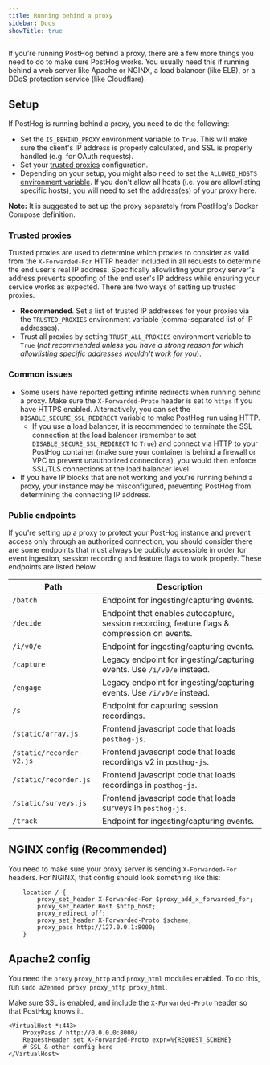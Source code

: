 ```yaml
---
title: Running behind a proxy
sidebar: Docs
showTitle: true
---
```


If you're running PostHog behind a proxy, there are a few more things you need to do to make sure PostHog works. You usually need this if running behind a web server like Apache or NGINX, a load balancer (like ELB), or a DDoS protection service (like Cloudflare).

## Setup

If PostHog is running behind a proxy, you need to do the following:

-   Set the `IS_BEHIND_PROXY` environment variable to `True`. This will make sure the client's IP address is properly calculated, and SSL is properly handled (e.g. for OAuth requests).
-   Set your [trusted proxies](#trusted-proxies) configuration.
-   Depending on your setup, you might also need to set the `ALLOWED_HOSTS` [environment variable](/docs/self-host/configure/environment-variables). If you don't allow all hosts (i.e. you are allowlisting specific hosts), you will need to set the address(es) of your proxy here.

<div class='note-block'><b>Note:</b> It is suggested to set up the proxy separately from PostHog's Docker Compose definition.</div>

### Trusted proxies

Trusted proxies are used to determine which proxies to consider as valid from the `X-Forwarded-For` HTTP header included in all requests to determine the end user's real IP address. Specifically allowlisting your proxy server's address prevents spoofing of the end user's IP address while ensuring your service works as expected. There are two ways of setting up trusted proxies.

-   **Recommended**. Set a list of trusted IP addresses for your proxies via the `TRUSTED_PROXIES` environment variable (comma-separated list of IP addresses).
-   Trust all proxies by setting `TRUST_ALL_PROXIES` environment variable to `True` (_not recommended unless you have a strong reason for which allowlisting specific addresses wouldn't work for you_).

### Common issues

-   Some users have reported getting infinite redirects when running behind a proxy. Make sure the `X-Forwarded-Proto` header is set to `https` if you have HTTPS enabled. Alternatively, you can set the `DISABLE_SECURE_SSL_REDIRECT` variable to make PostHog run using HTTP.
    -   If you use a load balancer, it is recommended to terminate the SSL connection at the load balancer (remember to set `DISABLE_SECURE_SSL_REDIRECT` to `True`) and connect via HTTP to your PostHog container (make sure your container is behind a firewall or VPC to prevent unauthorized connections), you would then enforce SSL/TLS connections at the load balancer level.
-   If you have IP blocks that are not working and you're running behind a proxy, your instance may be misconfigured, preventing PostHog from determining the connecting IP address.

### Public endpoints

If you're setting up a proxy to protect your PostHog instance and prevent access only through an authorized connection, you should consider there are some endpoints that must always be publicly accessible in order for event ingestion, session recording and feature flags to work properly. These endpoints are listed below.

| Path               | Description                                                                                  |
| ------------------ | -------------------------------------------------------------------------------------------- |
| `/batch`           | Endpoint for ingesting/capturing events.                                                     |
| `/decide`          | Endpoint that enables autocapture, session recording, feature flags & compression on events. |
| `/i/v0/e`          | Endpoint for ingesting/capturing events.                                                     |
| `/capture`         | Legacy endpoint for ingesting/capturing events. Use `/i/v0/e` instead.                       |
| `/engage`          | Legacy endpoint for ingesting/capturing events. Use `/i/v0/e` instead.                       |
| `/s`               | Endpoint for capturing session recordings.                                                   |
| `/static/array.js` | Frontend javascript code that loads `posthog-js`.                                            |
| `/static/recorder-v2.js`| Frontend javascript code that loads recordings v2 in `posthog-js`.                      |
| `/static/recorder.js`| Frontend javascript code that loads recordings in `posthog-js`.                            |
| `/static/surveys.js`| Frontend javascript code that loads surveys in `posthog-js`.                                |
| `/track`           | Endpoint for ingesting/capturing events.                                                     |

## NGINX config (Recommended)

You need to make sure your proxy server is sending `X-Forwarded-For` headers. For NGINX, that config should look something like this:

```nginx
    location / {
        proxy_set_header X-Forwarded-For $proxy_add_x_forwarded_for;
        proxy_set_header Host $http_host;
        proxy_redirect off;
        proxy_set_header X-Forwarded-Proto $scheme;
        proxy_pass http://127.0.0.1:8000;
    }
```

## Apache2 config

You need the `proxy` `proxy_http` and `proxy_html` modules enabled.
To do this, run `sudo a2enmod proxy proxy_http proxy_html`.

Make sure SSL is enabled, and include the `X-Forwarded-Proto` header so that PostHog knows it.

```apacheconf
<VirtualHost *:443>
    ProxyPass / http://0.0.0.0:8000/
    RequestHeader set X-Forwarded-Proto expr=%{REQUEST_SCHEME}
    # SSL & other config here
</VirtualHost>
```
